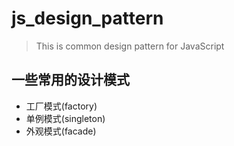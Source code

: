 # js_design_pattern
> This is common design pattern for JavaScript

## 一些常用的设计模式

+ 工厂模式(factory)
+ 单例模式(singleton)
+ 外观模式(facade)